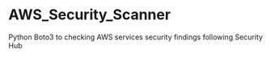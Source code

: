 # AWS_Security_Scanner
Python Boto3 to checking AWS services security findings following Security Hub
